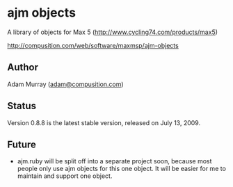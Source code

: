 # ajm objects #

A library of objects for Max 5 (<http://www.cycling74.com/products/max5>)

<http://compusition.com/web/software/maxmsp/ajm-objects>

  
## Author ##

Adam Murray (adam@compusition.com)


## Status ##

Version 0.8.8 is the latest stable version, released on July 13, 2009.


## Future ##

* ajm.ruby will be split off into a separate project soon, because most people only use ajm objects
  for this one object. It will be easier for me to maintain and support one object.
